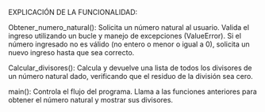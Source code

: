 EXPLICACIÓN DE LA FUNCIONALIDAD:

Obtener_numero_natural(): Solicita un número natural al usuario. Valida el ingreso utilizando un bucle y manejo de excepciones (ValueError). Si el número ingresado no es válido (no entero o menor o igual a 0), solicita un nuevo ingreso hasta que sea correcto.

Calcular_divisores(): Calcula y devuelve una lista de todos los divisores de un número natural dado, verificando que el residuo de la división sea cero.

main(): Controla el flujo del programa. Llama a las funciones anteriores para obtener el número natural y mostrar sus divisores.
